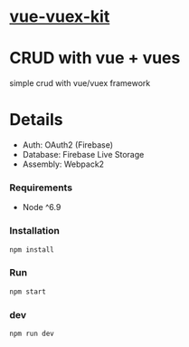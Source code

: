 # [vue-vuex-kit](https://vue-vuex-kit.herokuapp.com)

# CRUD with vue + vues
simple crud with vue/vuex framework

# Details
* Auth: OAuth2 (Firebase)
* Database: Firebase Live Storage
* Assembly: Webpack2


### Requirements
* Node ^6.9

### Installation
```bash
npm install
```

### Run
```bash
npm start
```


### dev
```bash
npm run dev
```

